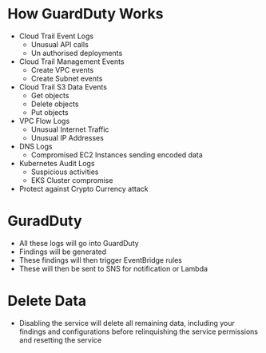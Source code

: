 
# How GuardDuty Works
- Cloud Trail Event Logs
    - Unusual API calls
    - Un authorised deployments
- Cloud Trail Management Events
    - Create VPC events
    - Create Subnet events
- Cloud Trail S3 Data Events
    - Get objects
    - Delete objects
    - Put objects
- VPC Flow Logs
    - Unusual Internet Traffic
    - Unusual IP Addresses
- DNS Logs
    - Compromised EC2 Instances sending encoded data
- Kubernetes Audit Logs
    - Suspicious activities
    - EKS Cluster compromise
- Protect against Crypto Currency attack

# GuradDuty
- All these logs will go into GuardDuty
- Findings will be generated
- These findings will then trigger EventBridge rules
- These will then be sent to SNS for notification or Lambda
# Delete Data
- Disabling the service will delete all remaining data, including your findings and configurations before relinquishing 
  the service permissions and resetting the service
